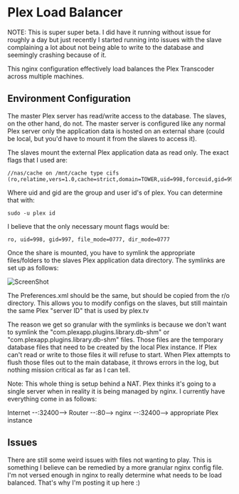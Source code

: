 Plex Load Balancer
=================

NOTE: This is super super beta.  I did have it running without issue for 
roughly a day but just recently I started running into issues with the slave 
complaining a lot about not being able to write to the database and seemingly
crashing because of it.

This nginx configuration effectively load balances the Plex Transcoder across
multiple machines.

Environment Configuration
-------------------------

The master Plex server has read/write access to the database.  The slaves, on
the other hand, do not. The master server is configured like any normal Plex
server only the application data is hosted on an external share (could be local,
but you'd have to mount it from the slaves to access it). 

The slaves mount the external Plex application data as read only.  The exact 
flags that I used are:

    //nas/cache on /mnt/cache type cifs (ro,relatime,vers=1.0,cache=strict,domain=TOWER,uid=998,forceuid,gid=997,forcegid,addr=10.0.19.142,file_mode=0777,dir_mode=0777,nounix,serverino,rsize=61440,wsize=65536,actimeo=1)

Where uid and gid are the group and user id's of plex. You can determine that 
with:

    sudo -u plex id

I believe that the only necessary mount flags would be:

    ro, uid=998, gid=997, file_mode=0777, dir_mode=0777

Once the share is mounted, you have to symlink the appropriate files/folders to
the slaves Plex application data directory.  The symlinks are set up as follows:

![ScreenShot](http://i.imgur.com/9sRbK9A.png)

The Preferences.xml should be the same, but should be copied from the r/o
directory.  This allows you to modify configs on the slaves, but still maintain
the same Plex "server ID" that is used by plex.tv

The reason we get so granular with the symlinks is because we don't want to
symlink the "com.plexapp.plugins.library.db-shm" or 
"com.plexapp.plugins.library.db-shm" files. Those files are the temporary
database files that need to be created by the local Plex instance. If Plex can't
read or write to those files it will refuse to start. When Plex attempts to 
flush those files out to the main database, it throws errors in the log, but 
nothing mission critical as far as I can tell. 

Note: This whole thing is setup behind a NAT.  Plex thinks it's going to a 
single server when in reality it is being managed by nginx.  I currently have 
everything come in as follows:

Internet --:32400--> Router --:80--> nginx --:32400--> appropriate Plex instance 

Issues
------

There are still some weird issues with files not wanting to play.  This is
something I believe can be remedied by a more granular nginx config file. I'm
not versed enough in nginx to really determine what needs to be load balanced.
That's why I'm posting it up here :)
